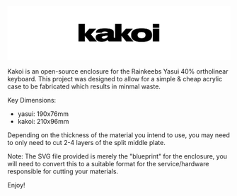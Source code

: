 ![Kakoi Logo](kakoi_logo.png)

Kakoi is an open-source enclosure for the Rainkeebs Yasui 40% ortholinear keyboard. This project was designed to allow for a simple & cheap acrylic case to be fabricated which results in minmal waste.

Key Dimensions:
- yasui: 190x76mm
- kakoi: 210x96mm

Depending on the thickness of the material you intend to use, you may need to only need to cut 2-4 layers of the split middle plate.

Note: The SVG file provided is merely the "blueprint" for the enclosure, you will need to convert this to a suitable format for the service/hardware responsible for cutting your materials.

Enjoy!
